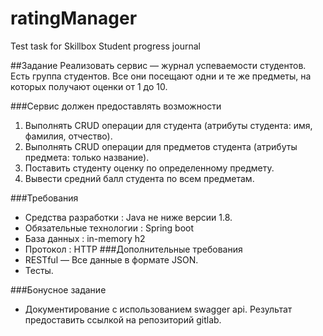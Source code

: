 # ratingManager
Test task for Skillbox
Student progress journal

##Задание
Реализовать сервис — журнал успеваемости студентов. Есть группа студентов.
Все они посещают одни и те же предметы, на которых получают оценки от 1 до 10.

###Сервис должен предоставлять возможности
1. Выполнять CRUD операции для студента (атрибуты студента: имя,
фамилия, отчество).
2. Выполнять CRUD операции для предметов студента (атрибуты
предмета: только название).
3. Поставить студенту оценку по определенному предмету.
4. Вывести средний балл студента по всем предметам.

###Требования
- Средства разработки : Java не ниже версии 1.8.
- Обязательные технологии : Spring boot
- База данных : in-memory h2
- Протокол : HTTP
###Дополнительные требования
- RESTful — Все данные в формате JSON.
- Тесты.

###Бонусное задание
- Документирование с использованием swagger api.
Результат предоставить ссылкой на репозиторий gitlab.

